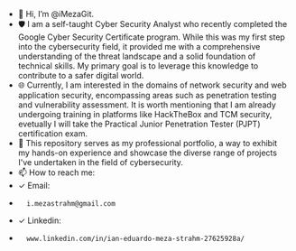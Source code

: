 - 👋 Hi, I’m @iMezaGit.
- 🛡️ I am a self-taught Cyber Security Analyst who recently completed the Google Cyber Security Certificate program. While this was my first step into the cybersecurity field, it provided me with a comprehensive understanding of the threat landscape and a solid foundation of technical skills. My primary goal is to leverage this knowledge to contribute to a safer digital world.
- 🌐 Currently, I am interested in the domains of network security and web application security, encompassing areas such as penetration testing and vulnerability assessment. It is worth mentioning that I am already undergoing training in platforms like HackTheBox and TCM security, evetually I will take the Practical Junior Penetration Tester (PJPT) certification exam.
- 💼 This repository serves as my professional portfolio, a way to exhibit my hands-on experience and showcase the diverse range of projects I've undertaken in the field of cybersecurity.
- 📫 How to reach me:
-   ✓ Email:
-       i.mezastrahm@gmail.com
-   ✓ Linkedin:
-       www.linkedin.com/in/ian-eduardo-meza-strahm-27625928a/

<!---
iMezaGit/iMezaGit is a ✨ special ✨ repository because its `README.md` (this file) appears on your GitHub profile.
You can click the Preview link to take a look at your changes.
--->
